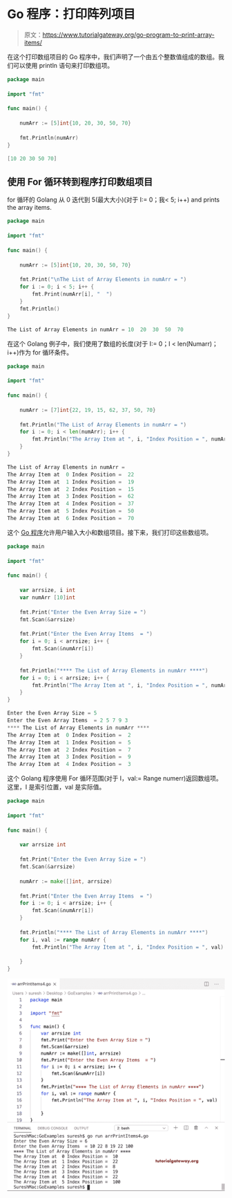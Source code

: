 # Go 程序：打印阵列项目

> 原文：<https://www.tutorialgateway.org/go-program-to-print-array-items/>

在这个打印数组项目的 Go 程序中，我们声明了一个由五个整数值组成的数组。我们可以使用 println 语句来打印数组项。

```go
package main

import "fmt"

func main() {

    numArr := [5]int{10, 20, 30, 50, 70}

    fmt.Println(numArr)
}
```

```go
[10 20 30 50 70]
```

## 使用 For 循环转到程序打印数组项目

for 循环的 Golang 从 0 迭代到 5(最大大小)(对于 I:= 0；我< 5; i++) and prints the array items.

```go
package main

import "fmt"

func main() {

    numArr := [5]int{10, 20, 30, 50, 70}

    fmt.Print("\nThe List of Array Elements in numArr = ")
    for i := 0; i < 5; i++ {
        fmt.Print(numArr[i], "  ")
    }
    fmt.Println()
}
```

```go
The List of Array Elements in numArr = 10  20  30  50  70 
```

在这个 Golang 例子中，我们使用了数组的长度(对于 I:= 0；I < len(Numarr)；i++)作为 for 循环条件。

```go
package main

import "fmt"

func main() {

    numArr := [7]int{22, 19, 15, 62, 37, 50, 70}

    fmt.Println("The List of Array Elements in numArr = ")
    for i := 0; i < len(numArr); i++ {
        fmt.Println("The Array Item at ", i, "Index Position = ", numArr[i])
    }
}
```

```go
The List of Array Elements in numArr = 
The Array Item at  0 Index Position =  22
The Array Item at  1 Index Position =  19
The Array Item at  2 Index Position =  15
The Array Item at  3 Index Position =  62
The Array Item at  4 Index Position =  37
The Array Item at  5 Index Position =  50
The Array Item at  6 Index Position =  70
```

这个 [Go 程序](https://www.tutorialgateway.org/go-programs/)允许用户输入大小和数组项目。接下来，我们打印这些数组项。

```go
package main

import "fmt"

func main() {

    var arrsize, i int
    var numArr [10]int

    fmt.Print("Enter the Even Array Size = ")
    fmt.Scan(&arrsize)

    fmt.Print("Enter the Even Array Items  = ")
    for i = 0; i < arrsize; i++ {
        fmt.Scan(&numArr[i])
    }

    fmt.Println("**** The List of Array Elements in numArr ****")
    for i = 0; i < arrsize; i++ {
        fmt.Println("The Array Item at ", i, "Index Position = ", numArr[i])
    }
}
```

```go
Enter the Even Array Size = 5
Enter the Even Array Items  = 2 5 7 9 3
**** The List of Array Elements in numArr ****
The Array Item at  0 Index Position =  2
The Array Item at  1 Index Position =  5
The Array Item at  2 Index Position =  7
The Array Item at  3 Index Position =  9
The Array Item at  4 Index Position =  3
```

这个 Golang 程序使用 For 循环范围(对于 I，val:= Range numerr)返回数组项。这里，I 是索引位置，val 是实际值。

```go
package main

import "fmt"

func main() {

    var arrsize int

    fmt.Print("Enter the Even Array Size = ")
    fmt.Scan(&arrsize)

    numArr := make([]int, arrsize)

    fmt.Print("Enter the Even Array Items  = ")
    for i := 0; i < arrsize; i++ {
        fmt.Scan(&numArr[i])
    }

    fmt.Println("**** The List of Array Elements in numArr ****")
    for i, val := range numArr {
        fmt.Println("The Array Item at ", i, "Index Position = ", val)

    }
}
```

![Golang Program to Print Array 5](img/ce302a177cb6d98dbf4f16c35ee6de46.png)